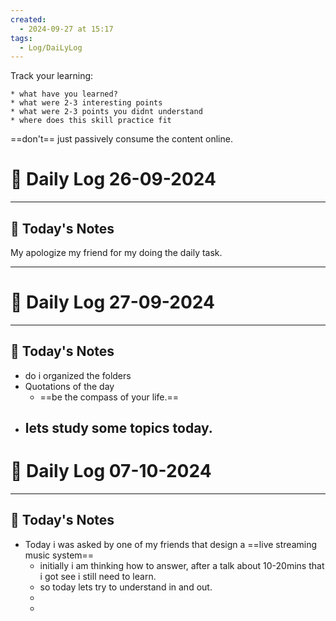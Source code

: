 ```yaml
---
created:
  - 2024-09-27 at 15:17
tags:
  - Log/DaiLyLog
---
```

Track your learning:

	* what have you learned?
	* what were 2-3 interesting points
	* what were 2-3 points you didnt understand
	* where does this skill practice fit
==don't== just passively consume the content online.


# 📅 Daily Log  26-09-2024

---
## 📅 Today's Notes
My apologize my friend for my doing the daily task.

---

# 📅 Daily Log  27-09-2024

---
## 📅 Today's Notes

- do i organized the folders 
- Quotations of the day
	- ==be the compass of your life.==
- lets study some topics today.
	- 

# 📅 Daily Log  07-10-2024

---
## 📅 Today's Notes

- Today i was asked by one of my friends that design a ==live streaming music system==
	- initially i am thinking how to answer, after a talk about 10-20mins that i got see i still need to learn.
	- so today lets try to understand in and out.
	- 
	- 

